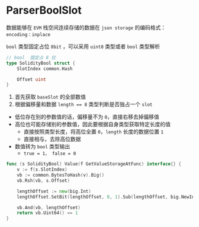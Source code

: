 # ParserBoolSlot
数据能够在 `EVM` 栈空间连续存储的数据在 `json storage` 的编码格式： `encoding：inplace`

`bool` 类型固定占位 `8bit` ，可以采用 `uint8` 类型或者 `bool` 类型解析

```go
// bool  固定占 8 位
type SolidityBool struct {
	SlotIndex common.Hash

	Offset uint
}
```
1. 首先获取 `baseSlot` 的全部数值
2. 根据偏移量和数据 `length == 8` 类型判断是否独占一个 `slot`
- 低位存在别的参数值的话，偏移量不为 `0`，直接右移去掉偏移值
- 高位也可能存储别的参数值，因此要根据自身类型获取特定长度的值
    - 直接按照类型长度，将高位全置 `0`，`length` 长度的数据位置 `1`
    - 直接相与，去除高位数据
- 数值转为 `bool` 类型输出
  - `true = 1， false = 0`
```go
func (s SolidityBool) Value(f GetValueStorageAtFunc) interface{} {
	v := f(s.SlotIndex)
	vb := common.BytesToHash(v).Big()
	vb.Rsh(vb, s.Offset)

	lengthOffset := new(big.Int)
	lengthOffset.SetBit(lengthOffset, 8, 1).Sub(lengthOffset, big.NewInt(1))

	vb.And(vb, lengthOffset)
	return vb.Uint64() == 1
}
```
